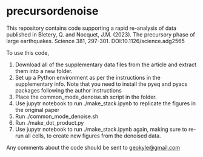# precursordenoise
This repository contains code supporting a rapid re-analysis of data published in Bletery, Q. and Nocquet, J.M. (2023). The precursory phase of large earthquakes. Science 381, 297-301. DOI:10.1126/science.adg2565

To use this code, 
  1. Download all of the supplementary data files from the article and extract them into a new folder. 
  2. Set up a Python environment as per the instructions in the supplementary info.
     Note that you need to install the pyeq and pyacs packages following the author instructions
  3. Place the common_mode_denoise.sh script in the folder.
  4. Use jupytr notebook to run ./make_stack.ipynb to replicate the figures in the original paper
  5. Run ./common_mode_denoise.sh
  6. Run ./make_dot_product.py
  7. Use jupytr notebook to run ./make_stack.ipynb again, making sure to re-run all cells, to create new figures from
     the denoised data.

Any comments about the code should be sent to geokyle@gmail.com
